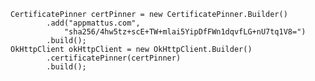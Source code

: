     CertificatePinner certPinner = new CertificatePinner.Builder()
            .add("appmattus.com",
                "sha256/4hw5tz+scE+TW+mlai5YipDfFWn1dqvfLG+nU7tq1V8=")
            .build();
    OkHttpClient okHttpClient = new OkHttpClient.Builder()
            .certificatePinner(certPinner)
            .build();